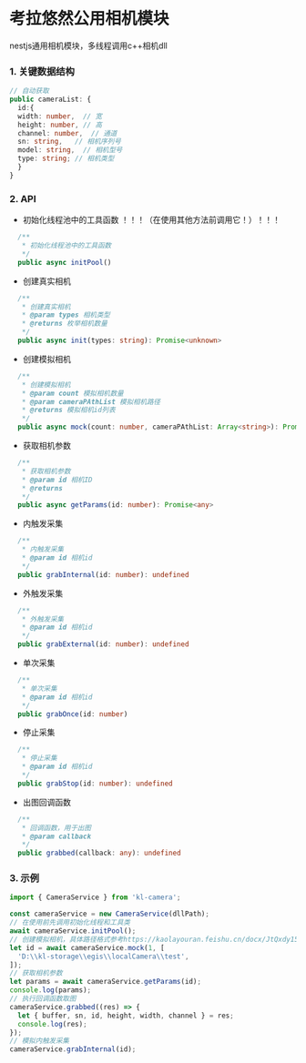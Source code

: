 # 考拉悠然公用相机模块
nestjs通用相机模块，多线程调用c++相机dll

### 1. 关键数据结构

```typescript
// 自动获取
public cameraList: {
  id:{
  width: number,  // 宽
  height: number, // 高
  channel: number,  // 通道
  sn: string,   // 相机序列号
  model: string,  // 相机型号
  type: string; // 相机类型
  }
}
```

### 2. API

- 初始化线程池中的工具函数
  ！！！（在使用其他方法前调用它！）！！！

```typescript
  /**
   * 初始化线程池中的工具函数
   */
  public async initPool()
```

- 创建真实相机

```typescript
  /**
   * 创建真实相机
   * @param types 相机类型
   * @returns 枚举相机数量
   */
  public async init(types: string): Promise<unknown>
```

- 创建模拟相机

```typescript
  /**
   * 创建模拟相机
   * @param count 模拟相机数量
   * @param cameraPAthList 模拟相机路径
   * @returns 模拟相机id列表
   */
  public async mock(count: number, cameraPAthList: Array<string>): Promise<number[]>
```

- 获取相机参数

```typescript
  /**
   * 获取相机参数
   * @param id 相机ID
   * @returns
   */
  public async getParams(id: number): Promise<any>
```

- 内触发采集

```typescript
  /**
   * 内触发采集
   * @param id 相机id
   */
  public grabInternal(id: number): undefined
```

- 外触发采集

```typescript
  /**
   * 外触发采集
   * @param id 相机id
   */
  public grabExternal(id: number): undefined
```

- 单次采集

```typescript
  /**
   * 单次采集
   * @param id 相机id
   */
  public grabOnce(id: number)
```

- 停止采集

```typescript
  /**
   * 停止采集
   * @param id 相机id
   */
  public grabStop(id: number): undefined
```

- 出图回调函数

```typescript
  /**
   * 回调函数，用于出图
   * @param callback
   */
  public grabbed(callback: any): undefined
```

### 3. 示例

```typescript
import { CameraService } from 'kl-camera';

const cameraService = new CameraService(dllPath);
// 在使用前先调用初始化线程和工具类
await cameraService.initPool();
// 创建模拟相机，具体路径格式参考https://kaolayouran.feishu.cn/docx/JtQxdy15foYTSkxOGWscHHkqnTf
let id = await cameraService.mock(1, [
  'D:\\kl-storage\\egis\\localCamera\\test',
]);
// 获取相机参数
let params = await cameraService.getParams(id);
console.log(params);
// 执行回调函数取图
cameraService.grabbed((res) => {
  let { buffer, sn, id, height, width, channel } = res;
  console.log(res);
});
// 模拟内触发采集
cameraService.grabInternal(id);
```

